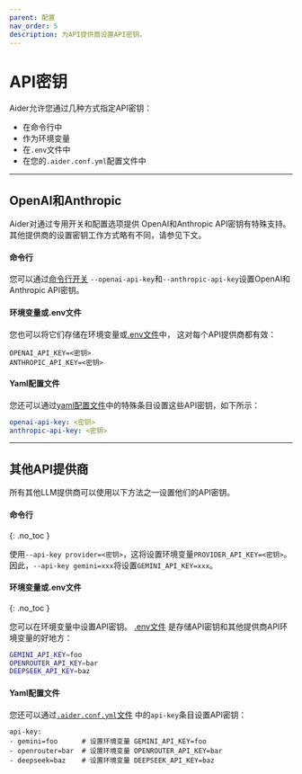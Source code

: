 ```yaml
---
parent: 配置
nav_order: 5
description: 为API提供商设置API密钥。
---
```


# API密钥

Aider允许您通过几种方式指定API密钥：

- 在命令行中
- 作为环境变量
- 在`.env`文件中
- 在您的`.aider.conf.yml`配置文件中

---

## OpenAI和Anthropic

Aider对通过专用开关和配置选项提供
OpenAI和Anthropic API密钥有特殊支持。
其他提供商的设置密钥工作方式略有不同，请参见下文。

#### 命令行

您可以通过[命令行开关](/docs/config/options.html#api-keys-and-settings)
`--openai-api-key`和`--anthropic-api-key`设置OpenAI和Anthropic API密钥。


#### 环境变量或.env文件

您也可以将它们存储在环境变量或[.env文件](/docs/config/dotenv.html)中，
这对每个API提供商都有效：

```
OPENAI_API_KEY=<密钥>
ANTHROPIC_API_KEY=<密钥>
```

#### Yaml配置文件
您还可以通过[yaml配置文件](/docs/config/aider_conf.html)中的特殊条目设置这些API密钥，如下所示：

```yaml
openai-api-key: <密钥>
anthropic-api-key: <密钥>
```


---

## 其他API提供商

所有其他LLM提供商可以使用以下方法之一设置他们的API密钥。

#### 命令行
{: .no_toc }

使用`--api-key provider=<密钥>`，这将设置环境变量`PROVIDER_API_KEY=<密钥>`。因此，`--api-key gemini=xxx`将设置`GEMINI_API_KEY=xxx`。

#### 环境变量或.env文件
{: .no_toc }

您可以在环境变量中设置API密钥。
[.env文件](/docs/config/dotenv.html)
是存储API密钥和其他提供商API环境变量的好地方：

```bash
GEMINI_API_KEY=foo
OPENROUTER_API_KEY=bar
DEEPSEEK_API_KEY=baz
```

#### Yaml配置文件


您还可以通过[`.aider.conf.yml`文件](/docs/config/aider_conf.html)
中的`api-key`条目设置API密钥：

```
api-key:
- gemini=foo      # 设置环境变量 GEMINI_API_KEY=foo
- openrouter=bar  # 设置环境变量 OPENROUTER_API_KEY=bar
- deepseek=baz    # 设置环境变量 DEEPSEEK_API_KEY=baz
```


